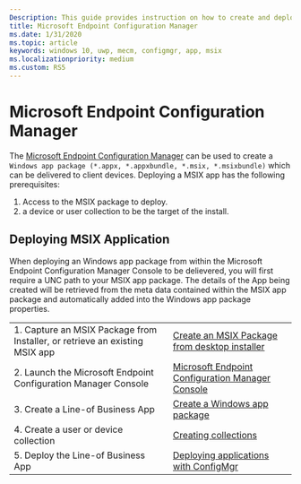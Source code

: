 ```yaml
---
Description: This guide provides instruction on how to create and deploy an MSIX app with Microsoft Endpoint Configuration Manager
title: Microsoft Endpoint Configuration Manager
ms.date: 1/31/2020
ms.topic: article
keywords: windows 10, uwp, mecm, configmgr, app, msix
ms.localizationpriority: medium
ms.custom: RS5
---
```


# Microsoft Endpoint Configuration Manager
The [Microsoft Endpoint Configuration Manager](/configmgr/) can be used to create a `Windows app package (*.appx, *.appxbundle, *.msix, *.msixbundle)` which can be delivered to client devices. Deploying a MSIX app has the following prerequisites:
1) Access to the MSIX package to deploy.
2) a device or user collection to be the target of the install.

## Deploying MSIX Application
When deploying an Windows app package from within the Microsoft Endpoint Configuration Manager Console to be delievered, you will first require a UNC path to your MSIX app package. The details of the App being created will be retrieved from the meta data contained within the MSIX app package and automatically added into the Windows app package properties.

|||
|-----|------|
| 1. Capture an MSIX Package from Installer, or retrieve an existing MSIX app | [Create an MSIX Package from desktop installer](../packaging-tool/create-app-package.md)  |
| 2. Launch the Microsoft Endpoint Configuration Manager Console | [Microsoft Endpoint Configuration Manager Console](https://devicemanagement.microsoft.com) |
| 3. Create a Line-of Business App | [Create a Windows app package](/configmgr/apps/get-started/creating-windows-applications) |
| 4. Create a user or device collection | [Creating collections](/configmgr/core/clients/manage/collections/create-collections) |
| 5. Deploy the Line-of Business App | [Deploying applications with ConfigMgr](/configmgr/apps/deploy-use/deploy-applications) |